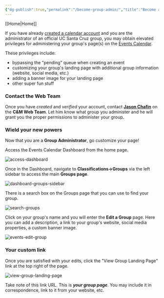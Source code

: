 ```yaml
---
{"dg-publish":true,"permalink":"/become-group-admin/","title":"Become a Group Administrator"}
---
```


[[Home\|Home]]

If you have already [created a calendar account](create-calendar-account.md) and you are the administrator of an official UC Santa Cruz group, you may obtain elevated privileges for administering your group's page(s) on the [Events Calendar](https://calendar.ucsc.edu/).

These privileges include:

- bypassing the "pending" queue when creating an event
- customizing your group's landing page with additional group information (website, social media, etc.)
- adding a banner image for your landing page
- other super fun stuff

### Contact the Web Team

Once you have _created_ and _verified_ your account, contact **[Jason Chafin](https://campusdirectory.ucsc.edu/cd_detail?uid=jchafin)** on the **C&M Web Team**. Let him know what group you administer and he will grant you the proper permissions to administer your group.

### Wield your new powers

Now that you are a **Group Administrator**, go customize your page!

Access the Events Calendar Dashboard from the home page.

![access-dashboard](https://user-images.githubusercontent.com/1000543/235304766-d2b6850b-2e04-4eac-8548-009c1dcdbdec.png)

Once in the Dashboard, navigate to **Classifications->Groups** via the left sidebar to access the main **Groups page**.

![dashboard-groups-sidebar](https://user-images.githubusercontent.com/1000543/235304767-4f93a90e-f985-4dc5-9c6d-ec6a8ccde480.png)

There is a search box on the Groups page that you can use to find your group.

![search-groups](https://user-images.githubusercontent.com/1000543/235304768-a25bd543-3113-46d4-9188-42def67ab03d.png)

Click on your group's name and you will enter the **Edit a Group** page. Here you can add a description, a link to your group's website, social media properties, a custom banner image.

![events-edit-group](https://user-images.githubusercontent.com/1000543/221928054-bd6f6e7f-c1cf-4ba5-b67c-87c349f291cc.png)

### Your custom link

Once you are satisfied with your edits, click the "View Group Landing Page" link at the top right of the page.

![view-group-landing-page](https://user-images.githubusercontent.com/1000543/221928146-5280722a-7136-4e37-bbad-85aa6503e316.png)

Take note of this link URL. This is **_your group page_**. You may include it in correspondence, link to it from your website, etc.
